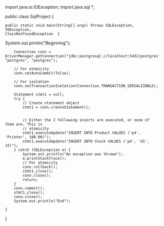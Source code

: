 import java.io.IOException;
import java.sql.*;

public class SqlProject {

	public static void main(String[] args) throws SQLException, IOException, 
	ClassNotFoundException  {
		
System.out.println("Beginning");
		
		
		Connection conn = DriverManager.getConnection("jdbc:postgresql://localhost:5432/postgres", "postgres", "postgres");

		// For atomicity
		conn.setAutoCommit(false);

		// For isolation
		conn.setTransactionIsolation(Connection.TRANSACTION_SERIALIZABLE);

		Statement stmt1 = null;
		try {
			// Create statement object
			stmt1 = conn.createStatement();
			
			
			// Either the 2 following inserts are executed, or none of them are. This is
			// atomicity
			stmt1.executeUpdate("INSERT INTO Product VALUES ('p4', 'Printer', 100.00)");
			stmt1.executeUpdate("INSERT INTO Stock VALUES ('p4', 'd1', 15)");
		} catch (SQLException e) {
			System.out.println("An exception was thrown");
			e.printStackTrace();
			// For atomicity
			conn.rollback();
			stmt1.close();
			conn.close();
			return;
		}
		conn.commit();
		stmt1.close();
		conn.close();
		System.out.println("End");

	}

}

